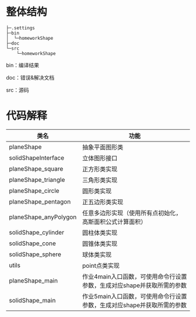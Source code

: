 # 整体结构

```
├─.settings
├─bin
│  └─homeworkShape
├─doc	
└─src
    └─homeworkShape
```

bin：编译结果

doc：错误&解决文档

src：源码

# 代码解释

| 类名                  | 功能                                                         |
| --------------------- | ------------------------------------------------------------ |
| planeShape            | 抽象平面图形类                                               |
| solidShapeInterface   | 立体图形接口                                                 |
| planeShape_square     | 正方形类实现                                                 |
| planeShape_triangle   | 三角形类实现                                                 |
| planeShape_circle     | 圆形类实现                                                   |
| planeShape_pentagon   | 正五边形类实现                                               |
| planeShape_anyPolygon | 任意多边形实现（使用所有点初始化，高斯面积公式计算面积）     |
| solidShape_cylinder   | 圆柱体类实现                                                 |
| solidShape_cone       | 圆锥体类实现                                                 |
| solidShape_sphere     | 球体类实现                                                   |
| utils                 | point点类实现                                                |
| planeShape_main       | 作业4main入口函数，可使用命令行设置参数，生成对应shape并获取所需的参数 |
| solidShape_main       | 作业5main入口函数，可使用命令行设置参数，生成对应shape并获取所需的参数 |

 

 

